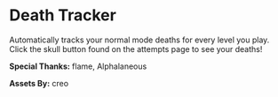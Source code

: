 # Death Tracker

Automatically tracks your normal mode deaths for every level you play.
Click the skull button found on the attempts page to see your deaths!

**Special Thanks:** flame, Alphalaneous

**Assets By:** creo